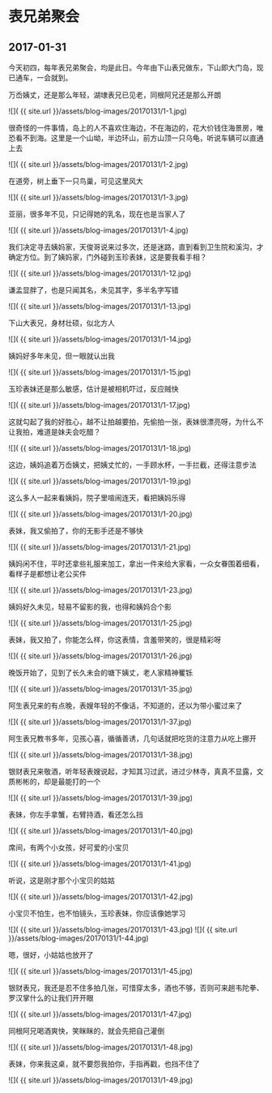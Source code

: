 表兄弟聚会
========================

2017-01-31
------------------------
今天初四，每年表兄弟聚会，均是此日。今年由下山表兄做东，下山即大门岛，现已通车，一会就到。

万岙姨丈，还是那么年轻，湖埭表兄已见老，同根阿兄还是那么开朗

![]( {{ site.url }}/assets/blog-images/20170131/1-1.jpg)

很奇怪的一件事情，岛上的人不喜欢住海边，不在海边的，花大价钱住海景房，唯恐看不到海。这里是一个山坳，半边环山，前方山顶一只乌龟，听说车辆可以直通上去

![]( {{ site.url }}/assets/blog-images/20170131/1-2.jpg)

在道旁，树上垂下一只鸟巢，可见这里风大

![]( {{ site.url }}/assets/blog-images/20170131/1-3.jpg)

亚丽，很多年不见，只记得她的乳名，现在也是当家人了

![]( {{ site.url }}/assets/blog-images/20170131/1-4.jpg)

我们决定寻去姨妈家，天俊哥说来过多次，还是迷路，直到看到卫生院和溪沟，才确定方位。到了姨妈家，门外碰到玉珍表妹，这是要我看手相？

![]( {{ site.url }}/assets/blog-images/20170131/1-12.jpg)

谦孟显胖了，也是只闻其名，未见其字，多半名字写错

![]( {{ site.url }}/assets/blog-images/20170131/1-13.jpg)

下山大表兄，身材壮硕，似北方人

![]( {{ site.url }}/assets/blog-images/20170131/1-14.jpg)

姨妈好多年未见，但一眼就认出我

![]( {{ site.url }}/assets/blog-images/20170131/1-15.jpg)

玉珍表妹还是那么敏感，估计是被相机吓过，反应贼快

![]( {{ site.url }}/assets/blog-images/20170131/1-17.jpg)

这就勾起了我的好胜心，越不让拍越要拍，先偷拍一张，表妹很漂亮呀，为什么不让我拍，难道是妹夫会吃醋？

![]( {{ site.url }}/assets/blog-images/20170131/1-18.jpg)

这边，姨妈追着万岙姨丈，把姨丈忙的，一手顾水杯，一手拦截，还得注意步法

![]( {{ site.url }}/assets/blog-images/20170131/1-19.jpg)

这么多人一起来看姨妈，院子里喧闹连天，看把姨妈乐得

![]( {{ site.url }}/assets/blog-images/20170131/1-20.jpg)

表妹，我又偷拍了，你的无影手还是不够快

![]( {{ site.url }}/assets/blog-images/20170131/1-21.jpg)

姨妈闲不住，平时还拿些礼服来加工，拿出一件来给大家看，一众女眷围着细看，看样子是都想让老公买件

![]( {{ site.url }}/assets/blog-images/20170131/1-23.jpg)

姨妈好久未见，轻易不留影的我，也得和姨妈合个影

![]( {{ site.url }}/assets/blog-images/20170131/1-25.jpg)

表妹，我又拍了，你能怎么样，你这表情，含羞带笑的，很是精彩呀

![]( {{ site.url }}/assets/blog-images/20170131/1-26.jpg)

晚饭开始了，见到了长久未会的塘下姨丈，老人家精神矍铄

![]( {{ site.url }}/assets/blog-images/20170131/1-35.jpg)

阿生表兄来的有点晚，表嫂年轻的不像话，不知道的，还以为带小蜜过来了

![]( {{ site.url }}/assets/blog-images/20170131/1-37.jpg)

阿生表兄教书多年，见孩心喜，循循善诱，几句话就把吃货的注意力从吃上挪开

![]( {{ site.url }}/assets/blog-images/20170131/1-38.jpg)

银财表兄来敬酒，听年轻表嫂说起，才知其习过武，进过少林寺，真真不显露，文质彬彬的，却是最能打的一个

![]( {{ site.url }}/assets/blog-images/20170131/1-39.jpg)

表妹，你左手拿蟹，右臂持酒，看还怎么挡

![]( {{ site.url }}/assets/blog-images/20170131/1-40.jpg)

席间，有两个小女孩，好可爱的小宝贝

![]( {{ site.url }}/assets/blog-images/20170131/1-41.jpg)

听说，这是刚才那个小宝贝的姑姑

![]( {{ site.url }}/assets/blog-images/20170131/1-42.jpg)

小宝贝不怕生，也不怕镜头，玉珍表妹，你应该像她学习

![]( {{ site.url }}/assets/blog-images/20170131/1-43.jpg)
![]( {{ site.url }}/assets/blog-images/20170131/1-44.jpg)

嗯，很好，小姑姑也放开了

![]( {{ site.url }}/assets/blog-images/20170131/1-45.jpg)

银财表兄，我还是忍不住多拍几张，可惜穿太多，酒也不够，否则可来趟韦陀拳、罗汉掌什么的让我们开开眼

![]( {{ site.url }}/assets/blog-images/20170131/1-47.jpg)

同根阿兄喝酒爽快，笑眯眯的，就会先把自己灌倒

![]( {{ site.url }}/assets/blog-images/20170131/1-48.jpg)

表妹，你来我这桌，就不要怨我拍你，手指再戳，也挡不住了

![]( {{ site.url }}/assets/blog-images/20170131/1-49.jpg)